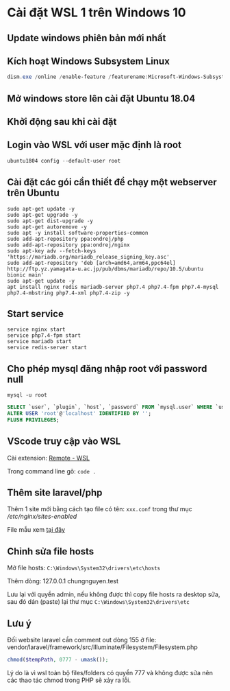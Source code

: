 # Cài đặt WSL 1 trên Windows 10

## Update windows phiên bản mới nhất

## Kích hoạt Windows Subsystem Linux

```powershell
dism.exe /online /enable-feature /featurename:Microsoft-Windows-Subsystem-Linux /all /norestart
```

## Mở windows store lên cài đặt Ubuntu 18.04

## Khởi động sau khi cài đặt

## Login vào WSL với user mặc định là root

```powershell
ubuntu1804 config --default-user root
```

## Cài đặt các gói cần thiết để chạy một webserver trên Ubuntu

```shell
sudo apt-get update -y
sudo apt-get upgrade -y
sudo apt-get dist-upgrade -y
sudo apt-get autoremove -y
sudo apt -y install software-properties-common
sudo add-apt-repository ppa:ondrej/php
sudo add-apt-repository ppa:ondrej/nginx
sudo apt-key adv --fetch-keys 'https://mariadb.org/mariadb_release_signing_key.asc'
sudo add-apt-repository 'deb [arch=amd64,arm64,ppc64el] http://ftp.yz.yamagata-u.ac.jp/pub/dbms/mariadb/repo/10.5/ubuntu bionic main'
sudo apt-get update -y
apt install nginx redis mariadb-server php7.4 php7.4-fpm php7.4-mysql php7.4-mbstring php7.4-xml php7.4-zip -y
```

## Start service

```shell
service nginx start
service php7.4-fpm start
service mariadb start
service redis-server start
```

## Cho phép mysql đăng nhập root với password null

```shell
mysql -u root
```

```sql
SELECT `user`, `plugin`, `host`, `password` FROM `mysql.user` WHERE `user` = 'root';
ALTER USER 'root'@'localhost' IDENTIFIED BY '';
FLUSH PRIVILEGES;
```

## VScode truy cập vào WSL

Cài extension: [Remote - WSL](https://marketplace.visualstudio.com/items?itemName=ms-vscode-remote.remote-wsl)

Trong command line gõ: ```code .```

## Thêm site laravel/php

Thêm 1 site mới bằng cách tạo file có tên: ```xxx.conf``` trong thư mục */etc/nginx/sites-enabled*

File mẫu xem [tại đây](https://github.com/nguyentranchung/wsl1/blob/master/site.conf)

## Chỉnh sửa file hosts

Mở file hosts: ```C:\Windows\System32\drivers\etc\hosts```

Thêm dòng:
127.0.0.1 chungnguyen.test

Lưu lại với quyền admin, nếu không được thì copy file hosts ra desktop sửa, sau đó dán (paste) lại thư mục ```C:\Windows\System32\drivers\etc```

## Lưu ý

Đối website laravel cần comment out dòng 155 ở file: vendor/laravel/framework/src/Illuminate/Filesystem/Filesystem.php
```php
chmod($tempPath, 0777 - umask());
```
Lý do là vì wsl toàn bộ files/folders có quyền 777 và không được sửa nên các thao tác chmod trong PHP sẽ xảy ra lỗi.
